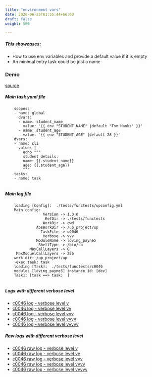 ```yaml
---
title: "environment vars"
date: 2020-06-25T01:55:44+66:00
draft: false
weight: 560

---
```


##### This showcases:
  * How to use env variables and provide a default value if it is empty
  * An minimal entry task could be just a name


### Demo








[source](https://github.com/upcmd/up/blob/master/tests/functests/c0046.yml)

##### Main task yaml file
```
    scopes:
    - name: global
      dvars:
      - name: student_name
        value: '{{ env "STUDENT_NAME" |default "Tom Hanks" }}'
      - name: student_age
        value: '{{ env "STUDENT_AGE" |default 28 }}'
    dvars:
    - name: cli
      value: |
        echo """
        student details:
        name: {{.student_name}}
        age: {{.student_age}}
        """
    tasks:
    - name: task
    
```
##### Main log file
```
    loading [Config]:  ./tests/functests/upconfig.yml
    Main config:
                 Version -> 1.0.0
                  RefDir -> ./tests/functests
                 WorkDir -> cwd
              AbsWorkDir -> /up_project/up
                TaskFile -> c0046
                 Verbose -> vvv
              ModuleName -> loving_payne5
               ShellType -> /bin/sh
           MaxCallLayers -> 8
     MaxModuelCallLayers -> 256
    work dir: /up_project/up
    -exec task: task
    loading [Task]:  ./tests/functests/c0046
    module: [loving_payne5] instance id: [dev]
    Task1: [task ==> task:  ]
    
```


##### Logs with different verbose level
* [c0046 log - verbose level v](../../logs/c0046_v)
* [c0046 log - verbose level vv](../../logs/c0046_vv)
* [c0046 log - verbose level vvv](../../logs/c0046_vvvv)
* [c0046 log - verbose level vvvv](../../logs/c0046_vvvv)
* [c0046 log - verbose level vvvvv](../../logs/c0046_vvvvv)

##### Raw logs with different verbose level
* [c0046 raw log - verbose level v](../../reflogs/c0046_v.log)
* [c0046 raw log - verbose level vv](../../reflogs/c0046_vv.log)
* [c0046 raw log - verbose level vvv](../../reflogs/c0046_vvv.log)
* [c0046 raw log - verbose level vvvv](../../reflogs/c0046_vvvv.log)
* [c0046 raw log - verbose level vvvvv](../../reflogs/c0046_vvvvv.log)







